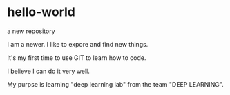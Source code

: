 # hello-world

a new repository

I am a newer. I like to expore and find new things.

It's my first time to use GIT to learn how to code. 

I believe I can do it very well. 

My purpse is learning "deep learning lab" from the team "DEEP LEARNING".

